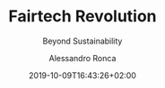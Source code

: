 ---
author: 'Alessandro Ronca'
date: 2019-10-09T16:43:26+02:00
title: Fairtech Revolution
subtitle: Beyond Sustainability
image: /img/alessandro-ronca-05-x1b.jpg
---